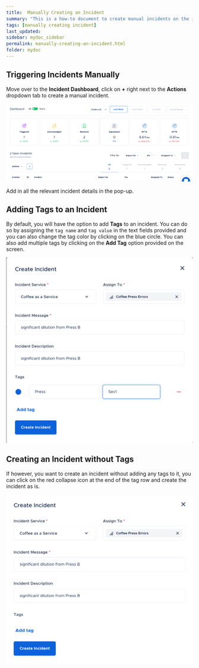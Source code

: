 ```yaml
---
title:  Manually Creating an Incident
summary: "This is a how-to document to create manual incidents on the incident dashboard"
tags: [manually creating incident]
last_updated:
sidebar: mydoc_sidebar
permalink: manually-creating-an-incident.html
folder: mydoc
---
```


## Triggering Incidents Manually

Move over to the **Incident Dashboard**, click on **+** right next to the **Actions** dropdown tab to create a manual incident. 

![](images/manual1.png)

Add in all the relevant incident details in the pop-up. 

## Adding Tags to an Incident

By default, you will have the option to add **Tags** to an incident. You can do so by assigning the `tag name` and `tag value` in the text fields provided and you can also change the tag color by clicking on the blue circle. You can also add multiple tags by clicking on the **Add Tag** option provided on the screen. 

![](images/manual2.png)

## Creating an Incident without Tags

If however, you want to create an incident without adding any tags to it, you can click on the red collapse icon at the end of the tag row and create the incident as is. 

![](images/manual3.png)